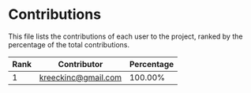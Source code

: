 # Contributions

This file lists the contributions of each user to the project, ranked by the percentage of the total contributions.

| Rank | Contributor | Percentage |
|------|-------------|------------|
| 1 | kreeckinc@gmail.com | 100.00% |
